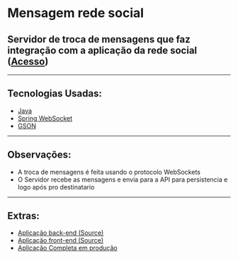 # Mensagem rede social


## Servidor de troca de mensagens que faz integração com a aplicação da rede social ([Acesso](https://rede-social.leooresende.tk/home))
---
## Tecnologias Usadas:
- [Java](https://docs.oracle.com/en/java/)
- [Spring WebSocket](https://docs.spring.io/spring-framework/docs/4.3.x/spring-framework-reference/html/websocket.html)
- [GSON](https://www.javadoc.io/doc/com.google.code.gson/gson/2.8.0/com/google/gson/Gson.html)

---
## Observações:
- A troca de mensagens é feita usando o protocolo WebSockets
- O Servidor recebe as mensagens e envia para a API para persistencia e logo após pro destinatario
---
## Extras:
- [Aplicação back-end (Source)](https://github.com/leooresende01/rede-social-api)
- [Aplicação front-end (Source)](https://github.com/leooresende01/rede-social-frontend)
- [Aplicação Completa em produção](https://rede-social.leooresende.tk/)
